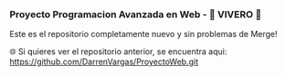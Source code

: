 ### Proyecto Programacion Avanzada en Web - 🌼 VIVERO 🌼
Este es el repositorio completamente nuevo y sin problemas de Merge!

🌐 Si quieres ver el repositorio anterior, se encuentra aqui: https://github.com/DarrenVargas/ProyectoWeb.git
